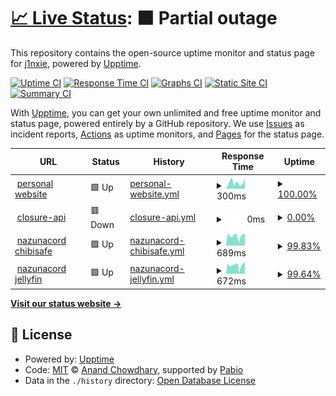# [📈 Live Status](https://j1nxie.github.io/status): <!--live status--> **🟧 Partial outage**

This repository contains the open-source uptime monitor and status page for [j1nxie](https://rylie.moe), powered by [Upptime](https://github.com/upptime/upptime).

[![Uptime CI](https://github.com/j1nxie/status/workflows/Uptime%20CI/badge.svg)](https://github.com/j1nxie/status/actions?query=workflow%3A%22Uptime+CI%22)
[![Response Time CI](https://github.com/j1nxie/status/workflows/Response%20Time%20CI/badge.svg)](https://github.com/j1nxie/status/actions?query=workflow%3A%22Response+Time+CI%22)
[![Graphs CI](https://github.com/j1nxie/status/workflows/Graphs%20CI/badge.svg)](https://github.com/j1nxie/status/actions?query=workflow%3A%22Graphs+CI%22)
[![Static Site CI](https://github.com/j1nxie/status/workflows/Static%20Site%20CI/badge.svg)](https://github.com/j1nxie/status/actions?query=workflow%3A%22Static+Site+CI%22)
[![Summary CI](https://github.com/j1nxie/status/workflows/Summary%20CI/badge.svg)](https://github.com/j1nxie/status/actions?query=workflow%3A%22Summary+CI%22)

With [Upptime](https://upptime.js.org), you can get your own unlimited and free uptime monitor and status page, powered entirely by a GitHub repository. We use [Issues](https://github.com/j1nxie/status/issues) as incident reports, [Actions](https://github.com/j1nxie/status/actions) as uptime monitors, and [Pages](https://j1nxie.github.io/status) for the status page.

<!--start: status pages-->
<!-- This summary is generated by Upptime (https://github.com/upptime/upptime) -->
<!-- Do not edit this manually, your changes will be overwritten -->
<!-- prettier-ignore -->
| URL | Status | History | Response Time | Uptime |
| --- | ------ | ------- | ------------- | ------ |
| <img alt="" src="https://icons.duckduckgo.com/ip3/rylie.moe.ico" height="13"> [personal website](https://rylie.moe) | 🟩 Up | [personal-website.yml](https://github.com/j1nxie/status/commits/HEAD/history/personal-website.yml) | <details><summary><img alt="Response time graph" src="./graphs/personal-website/response-time-week.png" height="20"> 300ms</summary><br><a href="https://j1nxie.github.io/status/history/personal-website"><img alt="Response time 280" src="https://img.shields.io/endpoint?url=https%3A%2F%2Fraw.githubusercontent.com%2Fj1nxie%2Fstatus%2FHEAD%2Fapi%2Fpersonal-website%2Fresponse-time.json"></a><br><a href="https://j1nxie.github.io/status/history/personal-website"><img alt="24-hour response time 486" src="https://img.shields.io/endpoint?url=https%3A%2F%2Fraw.githubusercontent.com%2Fj1nxie%2Fstatus%2FHEAD%2Fapi%2Fpersonal-website%2Fresponse-time-day.json"></a><br><a href="https://j1nxie.github.io/status/history/personal-website"><img alt="7-day response time 300" src="https://img.shields.io/endpoint?url=https%3A%2F%2Fraw.githubusercontent.com%2Fj1nxie%2Fstatus%2FHEAD%2Fapi%2Fpersonal-website%2Fresponse-time-week.json"></a><br><a href="https://j1nxie.github.io/status/history/personal-website"><img alt="30-day response time 279" src="https://img.shields.io/endpoint?url=https%3A%2F%2Fraw.githubusercontent.com%2Fj1nxie%2Fstatus%2FHEAD%2Fapi%2Fpersonal-website%2Fresponse-time-month.json"></a><br><a href="https://j1nxie.github.io/status/history/personal-website"><img alt="1-year response time 279" src="https://img.shields.io/endpoint?url=https%3A%2F%2Fraw.githubusercontent.com%2Fj1nxie%2Fstatus%2FHEAD%2Fapi%2Fpersonal-website%2Fresponse-time-year.json"></a></details> | <details><summary><a href="https://j1nxie.github.io/status/history/personal-website">100.00%</a></summary><a href="https://j1nxie.github.io/status/history/personal-website"><img alt="All-time uptime 99.77%" src="https://img.shields.io/endpoint?url=https%3A%2F%2Fraw.githubusercontent.com%2Fj1nxie%2Fstatus%2FHEAD%2Fapi%2Fpersonal-website%2Fuptime.json"></a><br><a href="https://j1nxie.github.io/status/history/personal-website"><img alt="24-hour uptime 100.00%" src="https://img.shields.io/endpoint?url=https%3A%2F%2Fraw.githubusercontent.com%2Fj1nxie%2Fstatus%2FHEAD%2Fapi%2Fpersonal-website%2Fuptime-day.json"></a><br><a href="https://j1nxie.github.io/status/history/personal-website"><img alt="7-day uptime 100.00%" src="https://img.shields.io/endpoint?url=https%3A%2F%2Fraw.githubusercontent.com%2Fj1nxie%2Fstatus%2FHEAD%2Fapi%2Fpersonal-website%2Fuptime-week.json"></a><br><a href="https://j1nxie.github.io/status/history/personal-website"><img alt="30-day uptime 100.00%" src="https://img.shields.io/endpoint?url=https%3A%2F%2Fraw.githubusercontent.com%2Fj1nxie%2Fstatus%2FHEAD%2Fapi%2Fpersonal-website%2Fuptime-month.json"></a><br><a href="https://j1nxie.github.io/status/history/personal-website"><img alt="1-year uptime 99.72%" src="https://img.shields.io/endpoint?url=https%3A%2F%2Fraw.githubusercontent.com%2Fj1nxie%2Fstatus%2FHEAD%2Fapi%2Fpersonal-website%2Fuptime-year.json"></a></details>
| <img alt="" src="https://icons.duckduckgo.com/ip3/closure.rylie.moe.ico" height="13"> [closure-api](https://closure.rylie.moe/api/status) | 🟥 Down | [closure-api.yml](https://github.com/j1nxie/status/commits/HEAD/history/closure-api.yml) | <details><summary><img alt="Response time graph" src="./graphs/closure-api/response-time-week.png" height="20"> 0ms</summary><br><a href="https://j1nxie.github.io/status/history/closure-api"><img alt="Response time 859" src="https://img.shields.io/endpoint?url=https%3A%2F%2Fraw.githubusercontent.com%2Fj1nxie%2Fstatus%2FHEAD%2Fapi%2Fclosure-api%2Fresponse-time.json"></a><br><a href="https://j1nxie.github.io/status/history/closure-api"><img alt="24-hour response time 0" src="https://img.shields.io/endpoint?url=https%3A%2F%2Fraw.githubusercontent.com%2Fj1nxie%2Fstatus%2FHEAD%2Fapi%2Fclosure-api%2Fresponse-time-day.json"></a><br><a href="https://j1nxie.github.io/status/history/closure-api"><img alt="7-day response time 0" src="https://img.shields.io/endpoint?url=https%3A%2F%2Fraw.githubusercontent.com%2Fj1nxie%2Fstatus%2FHEAD%2Fapi%2Fclosure-api%2Fresponse-time-week.json"></a><br><a href="https://j1nxie.github.io/status/history/closure-api"><img alt="30-day response time 0" src="https://img.shields.io/endpoint?url=https%3A%2F%2Fraw.githubusercontent.com%2Fj1nxie%2Fstatus%2FHEAD%2Fapi%2Fclosure-api%2Fresponse-time-month.json"></a><br><a href="https://j1nxie.github.io/status/history/closure-api"><img alt="1-year response time 849" src="https://img.shields.io/endpoint?url=https%3A%2F%2Fraw.githubusercontent.com%2Fj1nxie%2Fstatus%2FHEAD%2Fapi%2Fclosure-api%2Fresponse-time-year.json"></a></details> | <details><summary><a href="https://j1nxie.github.io/status/history/closure-api">0.00%</a></summary><a href="https://j1nxie.github.io/status/history/closure-api"><img alt="All-time uptime 38.32%" src="https://img.shields.io/endpoint?url=https%3A%2F%2Fraw.githubusercontent.com%2Fj1nxie%2Fstatus%2FHEAD%2Fapi%2Fclosure-api%2Fuptime.json"></a><br><a href="https://j1nxie.github.io/status/history/closure-api"><img alt="24-hour uptime 0.00%" src="https://img.shields.io/endpoint?url=https%3A%2F%2Fraw.githubusercontent.com%2Fj1nxie%2Fstatus%2FHEAD%2Fapi%2Fclosure-api%2Fuptime-day.json"></a><br><a href="https://j1nxie.github.io/status/history/closure-api"><img alt="7-day uptime 0.00%" src="https://img.shields.io/endpoint?url=https%3A%2F%2Fraw.githubusercontent.com%2Fj1nxie%2Fstatus%2FHEAD%2Fapi%2Fclosure-api%2Fuptime-week.json"></a><br><a href="https://j1nxie.github.io/status/history/closure-api"><img alt="30-day uptime 1.38%" src="https://img.shields.io/endpoint?url=https%3A%2F%2Fraw.githubusercontent.com%2Fj1nxie%2Fstatus%2FHEAD%2Fapi%2Fclosure-api%2Fuptime-month.json"></a><br><a href="https://j1nxie.github.io/status/history/closure-api"><img alt="1-year uptime 24.93%" src="https://img.shields.io/endpoint?url=https%3A%2F%2Fraw.githubusercontent.com%2Fj1nxie%2Fstatus%2FHEAD%2Fapi%2Fclosure-api%2Fuptime-year.json"></a></details>
| <img alt="" src="https://icons.duckduckgo.com/ip3/nazunacord.net.ico" height="13"> [nazunacord chibisafe](https://nazunacord.net/api/health) | 🟩 Up | [nazunacord-chibisafe.yml](https://github.com/j1nxie/status/commits/HEAD/history/nazunacord-chibisafe.yml) | <details><summary><img alt="Response time graph" src="./graphs/nazunacord-chibisafe/response-time-week.png" height="20"> 689ms</summary><br><a href="https://j1nxie.github.io/status/history/nazunacord-chibisafe"><img alt="Response time 721" src="https://img.shields.io/endpoint?url=https%3A%2F%2Fraw.githubusercontent.com%2Fj1nxie%2Fstatus%2FHEAD%2Fapi%2Fnazunacord-chibisafe%2Fresponse-time.json"></a><br><a href="https://j1nxie.github.io/status/history/nazunacord-chibisafe"><img alt="24-hour response time 829" src="https://img.shields.io/endpoint?url=https%3A%2F%2Fraw.githubusercontent.com%2Fj1nxie%2Fstatus%2FHEAD%2Fapi%2Fnazunacord-chibisafe%2Fresponse-time-day.json"></a><br><a href="https://j1nxie.github.io/status/history/nazunacord-chibisafe"><img alt="7-day response time 689" src="https://img.shields.io/endpoint?url=https%3A%2F%2Fraw.githubusercontent.com%2Fj1nxie%2Fstatus%2FHEAD%2Fapi%2Fnazunacord-chibisafe%2Fresponse-time-week.json"></a><br><a href="https://j1nxie.github.io/status/history/nazunacord-chibisafe"><img alt="30-day response time 689" src="https://img.shields.io/endpoint?url=https%3A%2F%2Fraw.githubusercontent.com%2Fj1nxie%2Fstatus%2FHEAD%2Fapi%2Fnazunacord-chibisafe%2Fresponse-time-month.json"></a><br><a href="https://j1nxie.github.io/status/history/nazunacord-chibisafe"><img alt="1-year response time 722" src="https://img.shields.io/endpoint?url=https%3A%2F%2Fraw.githubusercontent.com%2Fj1nxie%2Fstatus%2FHEAD%2Fapi%2Fnazunacord-chibisafe%2Fresponse-time-year.json"></a></details> | <details><summary><a href="https://j1nxie.github.io/status/history/nazunacord-chibisafe">99.83%</a></summary><a href="https://j1nxie.github.io/status/history/nazunacord-chibisafe"><img alt="All-time uptime 98.46%" src="https://img.shields.io/endpoint?url=https%3A%2F%2Fraw.githubusercontent.com%2Fj1nxie%2Fstatus%2FHEAD%2Fapi%2Fnazunacord-chibisafe%2Fuptime.json"></a><br><a href="https://j1nxie.github.io/status/history/nazunacord-chibisafe"><img alt="24-hour uptime 100.00%" src="https://img.shields.io/endpoint?url=https%3A%2F%2Fraw.githubusercontent.com%2Fj1nxie%2Fstatus%2FHEAD%2Fapi%2Fnazunacord-chibisafe%2Fuptime-day.json"></a><br><a href="https://j1nxie.github.io/status/history/nazunacord-chibisafe"><img alt="7-day uptime 99.83%" src="https://img.shields.io/endpoint?url=https%3A%2F%2Fraw.githubusercontent.com%2Fj1nxie%2Fstatus%2FHEAD%2Fapi%2Fnazunacord-chibisafe%2Fuptime-week.json"></a><br><a href="https://j1nxie.github.io/status/history/nazunacord-chibisafe"><img alt="30-day uptime 99.96%" src="https://img.shields.io/endpoint?url=https%3A%2F%2Fraw.githubusercontent.com%2Fj1nxie%2Fstatus%2FHEAD%2Fapi%2Fnazunacord-chibisafe%2Fuptime-month.json"></a><br><a href="https://j1nxie.github.io/status/history/nazunacord-chibisafe"><img alt="1-year uptime 98.20%" src="https://img.shields.io/endpoint?url=https%3A%2F%2Fraw.githubusercontent.com%2Fj1nxie%2Fstatus%2FHEAD%2Fapi%2Fnazunacord-chibisafe%2Fuptime-year.json"></a></details>
| <img alt="" src="https://icons.duckduckgo.com/ip3/jellyfin.nazunacord.net.ico" height="13"> [nazunacord jellyfin](https://jellyfin.nazunacord.net/health) | 🟩 Up | [nazunacord-jellyfin.yml](https://github.com/j1nxie/status/commits/HEAD/history/nazunacord-jellyfin.yml) | <details><summary><img alt="Response time graph" src="./graphs/nazunacord-jellyfin/response-time-week.png" height="20"> 672ms</summary><br><a href="https://j1nxie.github.io/status/history/nazunacord-jellyfin"><img alt="Response time 726" src="https://img.shields.io/endpoint?url=https%3A%2F%2Fraw.githubusercontent.com%2Fj1nxie%2Fstatus%2FHEAD%2Fapi%2Fnazunacord-jellyfin%2Fresponse-time.json"></a><br><a href="https://j1nxie.github.io/status/history/nazunacord-jellyfin"><img alt="24-hour response time 939" src="https://img.shields.io/endpoint?url=https%3A%2F%2Fraw.githubusercontent.com%2Fj1nxie%2Fstatus%2FHEAD%2Fapi%2Fnazunacord-jellyfin%2Fresponse-time-day.json"></a><br><a href="https://j1nxie.github.io/status/history/nazunacord-jellyfin"><img alt="7-day response time 672" src="https://img.shields.io/endpoint?url=https%3A%2F%2Fraw.githubusercontent.com%2Fj1nxie%2Fstatus%2FHEAD%2Fapi%2Fnazunacord-jellyfin%2Fresponse-time-week.json"></a><br><a href="https://j1nxie.github.io/status/history/nazunacord-jellyfin"><img alt="30-day response time 711" src="https://img.shields.io/endpoint?url=https%3A%2F%2Fraw.githubusercontent.com%2Fj1nxie%2Fstatus%2FHEAD%2Fapi%2Fnazunacord-jellyfin%2Fresponse-time-month.json"></a><br><a href="https://j1nxie.github.io/status/history/nazunacord-jellyfin"><img alt="1-year response time 735" src="https://img.shields.io/endpoint?url=https%3A%2F%2Fraw.githubusercontent.com%2Fj1nxie%2Fstatus%2FHEAD%2Fapi%2Fnazunacord-jellyfin%2Fresponse-time-year.json"></a></details> | <details><summary><a href="https://j1nxie.github.io/status/history/nazunacord-jellyfin">99.64%</a></summary><a href="https://j1nxie.github.io/status/history/nazunacord-jellyfin"><img alt="All-time uptime 98.45%" src="https://img.shields.io/endpoint?url=https%3A%2F%2Fraw.githubusercontent.com%2Fj1nxie%2Fstatus%2FHEAD%2Fapi%2Fnazunacord-jellyfin%2Fuptime.json"></a><br><a href="https://j1nxie.github.io/status/history/nazunacord-jellyfin"><img alt="24-hour uptime 100.00%" src="https://img.shields.io/endpoint?url=https%3A%2F%2Fraw.githubusercontent.com%2Fj1nxie%2Fstatus%2FHEAD%2Fapi%2Fnazunacord-jellyfin%2Fuptime-day.json"></a><br><a href="https://j1nxie.github.io/status/history/nazunacord-jellyfin"><img alt="7-day uptime 99.64%" src="https://img.shields.io/endpoint?url=https%3A%2F%2Fraw.githubusercontent.com%2Fj1nxie%2Fstatus%2FHEAD%2Fapi%2Fnazunacord-jellyfin%2Fuptime-week.json"></a><br><a href="https://j1nxie.github.io/status/history/nazunacord-jellyfin"><img alt="30-day uptime 99.92%" src="https://img.shields.io/endpoint?url=https%3A%2F%2Fraw.githubusercontent.com%2Fj1nxie%2Fstatus%2FHEAD%2Fapi%2Fnazunacord-jellyfin%2Fuptime-month.json"></a><br><a href="https://j1nxie.github.io/status/history/nazunacord-jellyfin"><img alt="1-year uptime 98.19%" src="https://img.shields.io/endpoint?url=https%3A%2F%2Fraw.githubusercontent.com%2Fj1nxie%2Fstatus%2FHEAD%2Fapi%2Fnazunacord-jellyfin%2Fuptime-year.json"></a></details>

<!--end: status pages-->

[**Visit our status website →**](https://j1nxie.github.io/status)

## 📄 License

- Powered by: [Upptime](https://github.com/upptime/upptime)
- Code: [MIT](./LICENSE) © [Anand Chowdhary](https://anandchowdhary.com), supported by [Pabio](https://pabio.com)
- Data in the `./history` directory: [Open Database License](https://opendatacommons.org/licenses/odbl/1-0/)
